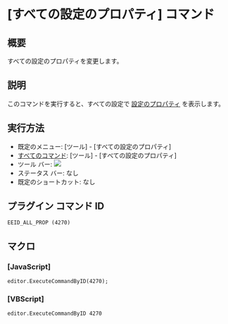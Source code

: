 # \[すべての設定のプロパティ\] コマンド

## 概要

すべての設定のプロパティを変更します。

## 説明

このコマンドを実行すると、すべての設定で [設定のプロパティ](../../dlg/properties/index) を表示します。

## 実行方法

- 既定のメニュー: \[ツール\] \- \[すべての設定のプロパティ\]
- [すべてのコマンド](../../glossary/allcommands): \[ツール\] \- \[すべての設定のプロパティ\]
- ツール バー: ![](../../images/allproperties..png)
- ステータス バー: なし
- 既定のショートカット: なし

## プラグイン コマンド ID

```
EEID_ALL_PROP (4270)
```

## マクロ

### \[JavaScript\]

```
editor.ExecuteCommandByID(4270);
```

### \[VBScript\]

```
editor.ExecuteCommandByID 4270
```
